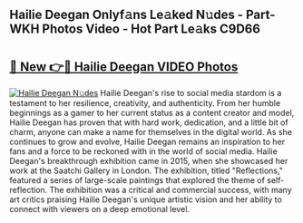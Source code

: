 ## Hailie Deegan Onlyf𝚊ns Le𝚊ked N𝚞des - Part-WKH Photos Video - Hot Part Le𝚊ks C9D66

# <h2><a href="http://ab53654.deff.icu/?id=Hailie+Deegan">🔗 New 👉🔴 Hailie Deegan VIDEO Photos</a></h2>

[![Hailie Deegan N𝚞des](https://i.imgur.com/rIISA9y.gif)](http://ab53654.deff.icu/?id=Hailie+Deegan)
Hailie Deegan's rise to social media stardom is a testament to her resilience, creativity, and authenticity. From her humble beginnings as a gamer to her current status as a content creator and model, Hailie Deegan has proven that with hard work, dedication, and a little bit of charm, anyone can make a name for themselves in the digital world. As she continues to grow and evolve, Hailie Deegan remains an inspiration to her fans and a force to be reckoned with in the world of social media. Hailie Deegan's breakthrough exhibition came in 2015, when she showcased her work at the Saatchi Gallery in London. The exhibition, titled "Reflections," featured a series of large-scale paintings that explored the theme of self-reflection. The exhibition was a critical and commercial success, with many art critics praising Hailie Deegan's unique artistic vision and her ability to connect with viewers on a deep emotional level.
